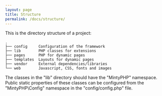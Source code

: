 ```yaml
---
layout: page
title: Structure
permalink: /docs/structure/
---
```


This is the directory structure of a project:

```
.
├── config     Configuration of the framework
├── lib        PHP classes for extensions
├── pages      PHP for dynamic pages
├── templates  Layouts for dynamic pages
├── vendor     External dependencies/libraries
└── web        Javascript, CSS, fonts and images
```

The classes in the "lib" directory should have the "MintyPHP" namespace.
Public static properties of these classes can be configured from the "MintyPHP\Config" namespace in the "config/config.php" file.